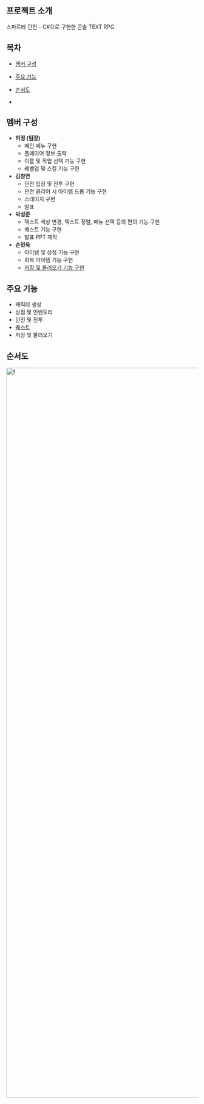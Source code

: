 ## 프로젝트 소개
스파르타 던전 - C#으로 구현한 콘솔 TEXT RPG

## 목차
- [멤버 구성](#멤버-구성)

  
- [주요 기능](#주요-기능)
- [순서도](#순서도)
- 
## 멤버 구성
- __허정 (팀장)__
  - 메인 메뉴 구현
  - 플레이어 정보 출력
  - 이름 및 직업 선택 기능 구현
  - 레벨업 및 스킬 기능 구현
- __김창연__
  - 던전 입장 및 전투 구현
  - 던전 클리어 시 아이템 드롭 기능 구현
  - 스테이지 구현
  - 발표
- __박성준__
  - 텍스트 색상 변경, 텍스트 정렬, 메뉴 선택 등의 편의 기능 구현
  - 퀘스트 기능 구현
  - 발표 PPT 제작
- __손민욱__
  - 아이템 및 상점 기능 구현
  - 회복 아이템 기능 구현
  - [저장 및 불러오기 기능 구현](https://github.com/codingskywhale/SpartaDunGeon/wiki/%EC%A0%80%EC%9E%A5-%EB%B6%88%EB%9F%AC%EC%98%A4%EA%B8%B0)

## 주요 기능
- 캐릭터 생성
- 상점 및 인벤토리
- 던전 및 전투
- [퀘스트](https://github.com/codingskywhale/SpartaDunGeon/wiki/%ED%80%98%EC%8A%A4%ED%8A%B8)
- 저장 및 불러오기
  
## 순서도
<img width="1917" alt="f" src="https://github.com/codingskywhale/SpartaDunGeon/assets/67744902/812bec2c-67bb-4583-b7cd-40f3b7457518">


